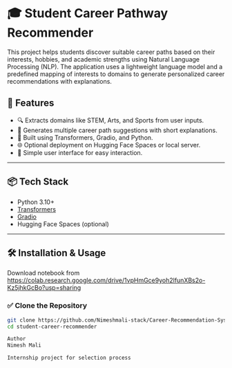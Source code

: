 # 🎓 Student Career Pathway Recommender

This project helps students discover suitable career paths based on their interests, hobbies, and academic strengths using Natural Language Processing (NLP). The application uses a lightweight language model and a predefined mapping of interests to domains to generate personalized career recommendations with explanations.

## 🚀 Features

- 🔍 Extracts domains like STEM, Arts, and Sports from user inputs.
- 🤖 Generates multiple career path suggestions with short explanations.
- 🧠 Built using Transformers, Gradio, and Python.
- 🌐 Optional deployment on Hugging Face Spaces or local server.
- 💬 Simple user interface for easy interaction.

---

## 📦 Tech Stack

- Python 3.10+
- [Transformers](https://huggingface.co/transformers/)
- [Gradio](https://gradio.app/)
- Hugging Face Spaces (optional)

---

## 🛠️ Installation & Usage

Download notebook from
https://colab.research.google.com/drive/1vpHmGce9yoh2lfunXBs2o-Kz5jhkGcBo?usp=sharing


### ✅ Clone the Repository

```bash
git clone https://github.com/Nimeshmali-stack/Career-Recommendation-System.git
cd student-career-recommender

Author
Nimesh Mali

Internship project for selection process



